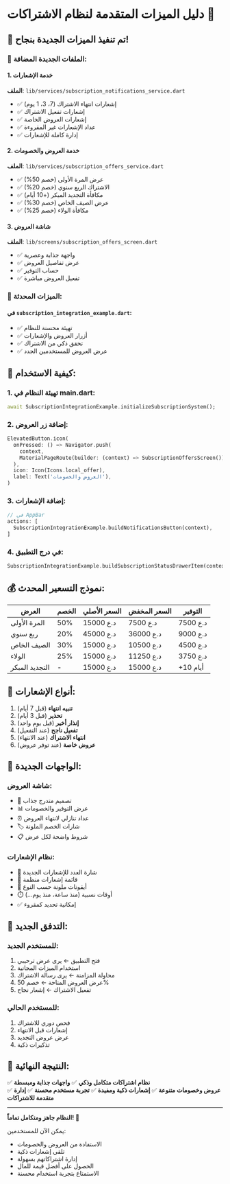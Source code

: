 # دليل الميزات المتقدمة لنظام الاشتراكات 🚀

## 🎉 تم تنفيذ الميزات الجديدة بنجاح!

### 📱 الملفات الجديدة المضافة:

#### 1. خدمة الإشعارات
**الملف**: `lib/services/subscription_notifications_service.dart`
- ✅ إشعارات انتهاء الاشتراك (7، 3، 1 يوم)
- ✅ إشعارات تفعيل الاشتراك 
- ✅ إشعارات العروض الخاصة
- ✅ عداد الإشعارات غير المقروءة
- ✅ إدارة كاملة للإشعارات

#### 2. خدمة العروض والخصومات
**الملف**: `lib/services/subscription_offers_service.dart`
- ✅ عرض المرة الأولى (خصم 50%)
- ✅ الاشتراك الربع سنوي (خصم 20%)
- ✅ مكافأة التجديد المبكر (+10 أيام)
- ✅ عرض الصيف الخاص (خصم 30%)
- ✅ مكافأة الولاء (خصم 25%)

#### 3. شاشة العروض
**الملف**: `lib/screens/subscription_offers_screen.dart`
- ✅ واجهة جذابة وعصرية
- ✅ عرض تفاصيل العروض
- ✅ حساب التوفير
- ✅ تفعيل العروض مباشرة

### 🔧 الميزات المحدثة:

#### في `subscription_integration_example.dart`:
- ✅ تهيئة محسنة للنظام
- ✅ أزرار العروض والإشعارات  
- ✅ تحقق ذكي من الاشتراك
- ✅ عرض العروض للمستخدمين الجدد

## 🎯 كيفية الاستخدام:

### 1. تهيئة النظام في main.dart:
```dart
await SubscriptionIntegrationExample.initializeSubscriptionSystem();
```

### 2. إضافة زر العروض:
```dart
ElevatedButton.icon(
  onPressed: () => Navigator.push(
    context,
    MaterialPageRoute(builder: (context) => SubscriptionOffersScreen()),
  ),
  icon: Icon(Icons.local_offer),
  label: Text('العروض والخصومات'),
)
```

### 3. إضافة الإشعارات:
```dart
// في AppBar
actions: [
  SubscriptionIntegrationExample.buildNotificationsButton(context),
]
```

### 4. في درج التطبيق:
```dart
SubscriptionIntegrationExample.buildSubscriptionStatusDrawerItem(context)
```

## 💰 نموذج التسعير المحدث:

| العرض | الخصم | السعر الأصلي | السعر المخفض | التوفير |
|-------|------|-------------|-------------|---------|
| المرة الأولى | 50% | 15000 د.ع | 7500 د.ع | 7500 د.ع |
| ربع سنوي | 20% | 45000 د.ع | 36000 د.ع | 9000 د.ع |
| الصيف الخاص | 30% | 15000 د.ع | 10500 د.ع | 4500 د.ع |
| الولاء | 25% | 15000 د.ع | 11250 د.ع | 3750 د.ع |
| التجديد المبكر | - | 15000 د.ع | 15000 د.ع | +10 أيام |

## 🔔 أنواع الإشعارات:

1. **تنبيه انتهاء** (قبل 7 أيام)
2. **تحذير** (قبل 3 أيام)  
3. **إنذار أخير** (قبل يوم واحد)
4. **تفعيل ناجح** (عند التفعيل)
5. **انتهاء الاشتراك** (عند الانتهاء)
6. **عروض خاصة** (عند توفر عروض)

## 🎨 الواجهات الجديدة:

### شاشة العروض:
- 🎨 تصميم متدرج جذاب
- 📊 عرض التوفير والخصومات
- ⏰ عداد تنازلي لانتهاء العروض
- 🏷️ شارات الخصم الملونة
- 📋 شروط واضحة لكل عرض

### نظام الإشعارات:
- 🔴 شارة العدد للإشعارات الجديدة
- 📄 قائمة إشعارات منظمة
- 🎯 أيقونات ملونة حسب النوع
- ⏱️ أوقات نسبية (منذ ساعة، منذ يوم...)
- ✅ إمكانية تحديد كمقروء

## 🔄 التدفق الجديد:

### للمستخدم الجديد:
1. فتح التطبيق ← يرى عرض ترحيبي
2. استخدام الميزات المجانية
3. محاولة المزامنة ← يرى رسالة الاشتراك
4. عرض العروض المتاحة ← خصم 50%
5. تفعيل الاشتراك ← إشعار نجاح

### للمستخدم الحالي:
1. فحص دوري للاشتراك
2. إشعارات قبل الانتهاء
3. عرض عروض التجديد
4. تذكيرات ذكية

## 🚀 النتيجة النهائية:

✅ **نظام اشتراكات متكامل وذكي**
✅ **واجهات جذابة ومبسطة**  
✅ **عروض وخصومات متنوعة**
✅ **إشعارات ذكية ومفيدة**
✅ **تجربة مستخدم محسنة**
✅ **إدارة متقدمة للاشتراكات**

---

**النظام جاهز ومتكامل تماماً! 🎉**

يمكن الآن للمستخدمين:
- الاستفادة من العروض والخصومات
- تلقي إشعارات ذكية
- إدارة اشتراكاتهم بسهولة  
- الحصول على أفضل قيمة للمال
- الاستمتاع بتجربة استخدام محسنة
